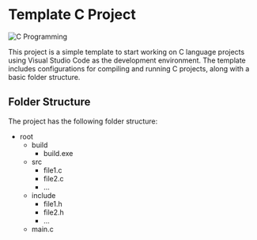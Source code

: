 # Template C Project

![C Programming](https://cdn.pixabay.com/photo/2017/08/10/12/44/code-2620118_960_720.jpg)

This project is a simple template to start working on C language projects using Visual Studio Code as the development environment. The template includes configurations for compiling and running C projects, along with a basic folder structure.

## Folder Structure

The project has the following folder structure:
- root
  - build
    - build.exe
  - src
    - file1.c
    - file2.c
    - ...
  - include
    - file1.h
    - file2.h
    - ...
  - main.c
